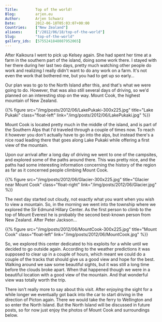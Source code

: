 ```yaml
---
Title:        Top of the world!
Blog:         arjen.eu  
Author:       Arjen Schwarz  
Date:         2012-06-18T05:03:07+00:00
Countries:    ["New Zealand"]
aliases:      ["/2012/06/18/top-of-the-world"]
Slug:         "top-of-the-world"
gallery_ids:  [5755241848087952065]
---
```

After Kaikoura I went to pick up Kelsey again. She had spent her time at a farm in the southern part of the island, doing some work there. I stayed with her there during her last two days, pretty much watching other people do work and realizing I really didn't want to do any work on a farm. It's not even the work that bothered me, but you had to get up so early…

Our plan was to go to the North Island after this, and that's what we were going to do. However, that was also still several days of driving, so we'd planned on an interesting stop on the way. Mount Cook, the highest mountain of New Zealand.

{{% figure src="/img/posts/2012/06/LakePukaki-300x225.jpg" title="Lake Pukaki" class="float-left" link="/img/posts/2012/06/LakePukaki.jpg" %}}

Mount Cook is located pretty much in the middle of the island, and is part of the Southern Alps that I'd traveled through a couple of times now. To reach it however you don't actually have to go into the alps, but instead there's a nice road leading there that goes along Lake Pukaki while offering a first view of the mountain.

Upon our arrival after a long day of driving we went to one of the campsites, and explored some of the paths around there. This was pretty nice, and the paths had some interesting information concerning the history of the region as far as it concerned people climbing Mount Cook.

{{% figure src="/img/posts/2012/06/Glacier-300x225.jpg" title="Glacier near Mount Cook" class="float-right" link="/img/posts/2012/06/Glacier.jpg" %}}

The next day started out cloudy, not exactly what you want when you wish to view a mountain. So, in the morning we went into the township where we explored the Sir Edmund Hillary Center. As the first person to climb to the top of Mount Everest he is probably the second best-known person from New Zealand. After Peter Jackson…

{{% figure src="/img/posts/2012/06/MountCook-300x225.jpg" title="Mount Cook" class="float-left" link="/img/posts/2012/06/MountCook.jpg" %}}

So, we explored this center dedicated to his exploits for a while until we decided to go outside again. According to the weather predictions it was supposed to clear up in a couple of hours, which meant we could do a couple of the tracks that should give us a good view and hope for the best. Walking around we saw some beautiful sights, but it was still a long time before the clouds broke apart. When that happened though we were in a beautiful location with a good view of the mountain. And that wonderful view was totally worth the trip.

There isn't really more to say about this visit. After enjoying the sight for a while longer we eventually got back into the car to start driving in the direction of Picton again. There we would take the ferry to Wellington and so enter the North Island. But the North Island will be discussed in future posts, so for now just enjoy the photos of Mount Cook and surroundings below.